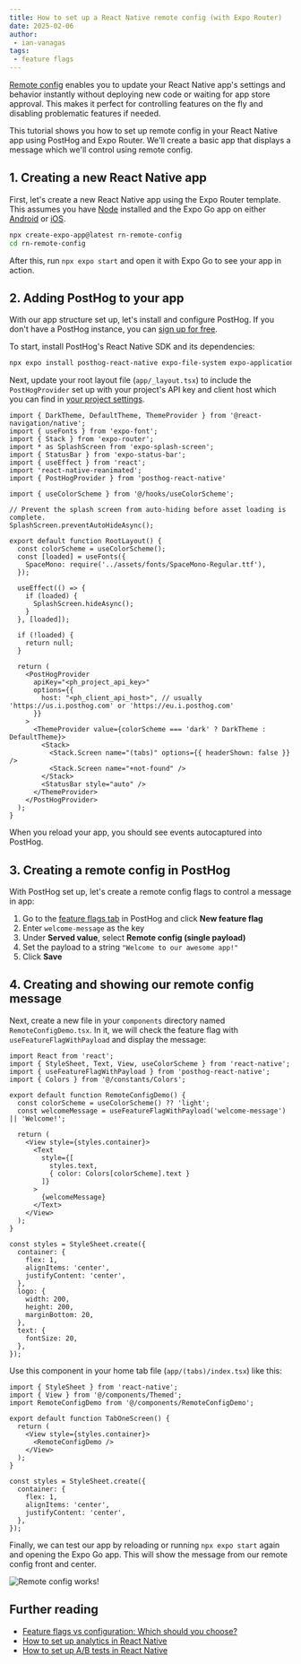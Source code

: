 ```yaml
---
title: How to set up a React Native remote config (with Expo Router)
date: 2025-02-06
author:
 - ian-vanagas
tags:
 - feature flags
---
```


[Remote config](/docs/feature-flags/remote-config) enables you to update your React Native app's settings and behavior instantly without deploying new code or waiting for app store approval. This makes it perfect for controlling features on the fly and disabling problematic features if needed.

This tutorial shows you how to set up remote config in your React Native app using PostHog and Expo Router. We'll create a basic app that displays a message which we'll control using remote config.

## 1. Creating a new React Native app

First, let's create a new React Native app using the Expo Router template. This assumes you have [Node](https://nodejs.org/en/) installed and the Expo Go app on either [Android](https://play.google.com/store/apps/details?id=host.exp.exponent) or [iOS](https://apps.apple.com/app/expo-go/id982107779).

```bash
npx create-expo-app@latest rn-remote-config
cd rn-remote-config
```

After this, run `npx expo start` and open it with Expo Go to see your app in action.

## 2. Adding PostHog to your app

With our app structure set up, let's install and configure PostHog. If you don't have a PostHog instance, you can [sign up for free](https://us.posthog.com/signup).

To start, install PostHog's React Native SDK and its dependencies:

```bash
npx expo install posthog-react-native expo-file-system expo-application expo-device expo-localization
```

Next, update your root layout file (`app/_layout.tsx`) to include the `PostHogProvider` set up with your project's API key and client host which you can find in [your project settings](https://us.posthog.com/settings/project).

```tsx
import { DarkTheme, DefaultTheme, ThemeProvider } from '@react-navigation/native';
import { useFonts } from 'expo-font';
import { Stack } from 'expo-router';
import * as SplashScreen from 'expo-splash-screen';
import { StatusBar } from 'expo-status-bar';
import { useEffect } from 'react';
import 'react-native-reanimated';
import { PostHogProvider } from 'posthog-react-native'

import { useColorScheme } from '@/hooks/useColorScheme';

// Prevent the splash screen from auto-hiding before asset loading is complete.
SplashScreen.preventAutoHideAsync();

export default function RootLayout() {
  const colorScheme = useColorScheme();
  const [loaded] = useFonts({
    SpaceMono: require('../assets/fonts/SpaceMono-Regular.ttf'),
  });

  useEffect(() => {
    if (loaded) {
      SplashScreen.hideAsync();
    }
  }, [loaded]);

  if (!loaded) {
    return null;
  }

  return (
    <PostHogProvider
      apiKey="<ph_project_api_key>"
      options={{
        host: "<ph_client_api_host>", // usually 'https://us.i.posthog.com' or 'https://eu.i.posthog.com'
      }}
    >
      <ThemeProvider value={colorScheme === 'dark' ? DarkTheme : DefaultTheme}>
        <Stack>
          <Stack.Screen name="(tabs)" options={{ headerShown: false }} />
          <Stack.Screen name="+not-found" />
        </Stack>
        <StatusBar style="auto" />
      </ThemeProvider>
    </PostHogProvider>
  );
}

```

When you reload your app, you should see events autocaptured into PostHog.

<ProductScreenshot
    imageLight="https://res.cloudinary.com/dmukukwp6/image/upload/Clean_Shot_2025_02_06_at_14_15_07_2x_c0c48ed6ad.png"
    imageDark="https://res.cloudinary.com/dmukukwp6/image/upload/Clean_Shot_2025_02_06_at_14_15_20_2x_59e92d7acb.png"
    alt="Events autocaptured in PostHog"
    classes="rounded"
/>

## 3. Creating a remote config in PostHog

With PostHog set up, let's create a remote config flags to control a message in app:

1. Go to the [feature flags tab](https://us.posthog.com/feature_flags) in PostHog and click **New feature flag**
2. Enter `welcome-message` as the key
3. Under **Served value**, select **Remote config (single payload)**
4. Set the payload to a string `"Welcome to our awesome app!"`
5. Click **Save**

<ProductScreenshot
    imageLight="https://res.cloudinary.com/dmukukwp6/image/upload/Clean_Shot_2025_02_06_at_14_19_41_2x_717510a9a5.png"
    imageDark="https://res.cloudinary.com/dmukukwp6/image/upload/Clean_Shot_2025_02_06_at_14_19_27_2x_129ff2c847.png"
    alt="Creating a remote config in PostHog"
    classes="rounded"
/>

## 4. Creating and showing our remote config message

Next, create a new file in your `components` directory named `RemoteConfigDemo.tsx`. In it, we will check the feature flag with `useFeatureFlagWithPayload` and display the message:

```tsx
import React from 'react';
import { StyleSheet, Text, View, useColorScheme } from 'react-native';
import { useFeatureFlagWithPayload } from 'posthog-react-native';
import { Colors } from '@/constants/Colors';

export default function RemoteConfigDemo() {
  const colorScheme = useColorScheme() ?? 'light';
  const welcomeMessage = useFeatureFlagWithPayload('welcome-message') || 'Welcome!';

  return (
    <View style={styles.container}>
      <Text 
        style={[
          styles.text,
          { color: Colors[colorScheme].text }
        ]}
      >
        {welcomeMessage}
      </Text>
    </View>
  );
}

const styles = StyleSheet.create({
  container: {
    flex: 1,
    alignItems: 'center',
    justifyContent: 'center',
  },
  logo: {
    width: 200,
    height: 200,
    marginBottom: 20,
  },
  text: {
    fontSize: 20,
  },
});

```

Use this component in your home tab file (`app/(tabs)/index.tsx`) like this:

```tsx
import { StyleSheet } from 'react-native';
import { View } from '@/components/Themed';
import RemoteConfigDemo from '@/components/RemoteConfigDemo';

export default function TabOneScreen() {
  return (
    <View style={styles.container}>
      <RemoteConfigDemo />
    </View>
  );
}

const styles = StyleSheet.create({
  container: {
    flex: 1,
    alignItems: 'center',
    justifyContent: 'center',
  },
});
```

Finally, we can test our app by reloading or running `npx expo start` again and opening the Expo Go app. This will show the message from our remote config front and center. 

![Remote config works!](https://res.cloudinary.com/dmukukwp6/image/upload/image_0aacf23ff4.png)

## Further reading

- [Feature flags vs configuration: Which should you choose?](/product-engineers/feature-flags-vs-configuration)
- [How to set up analytics in React Native](/tutorials/react-native-analytics)
- [How to set up A/B tests in React Native](/react-native-ab-tests)